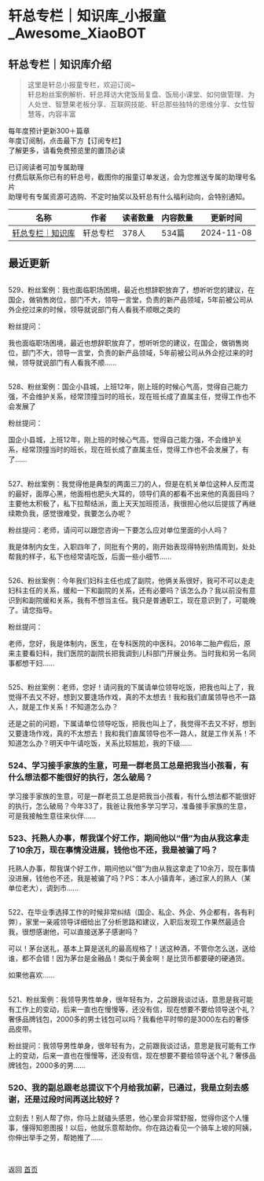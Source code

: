 # 轩总专栏｜知识库_小报童_Awesome_XiaoBOT

## 轩总专栏｜知识库介绍
> 这里是轩总小报童专栏，欢迎订阅~    
轩总粉丝案例解析、轩总拜访大佬饭局复盘、饭局小课堂、如何做管理、为人处世、智慧果老板分享、互联网技能、轩总那些独特的思维分享、女性智慧等，内容丰富    
    
每年度预计更新300＋篇章    
年度订阅制，点击最下方【订阅专栏】    
了解更多，请看免费预览里的置顶必读    
    
已订阅读者可加专属助理    
付费后联系你已有的轩总号，截图你的报童订单发送，会为您推送专属的助理号名片    
助理号有专属资源可选购、不定时抽奖以及轩总有什么福利动向，会特别通知。  
  


|名称|作者|读者数量|内容数量|更新时间|
|---|---|---|---|---|
|[轩总专栏｜知识库](https://xiaobot.net/p/919900?refer=0b133df9-27dc-423b-8101-639049001c13)|轩总专栏|378人|534篇|2024-11-08|

## 最近更新
##
529、粉丝案例：我也面临职场困境，最近也想辞职放弃了，想听听您的建议，在国企，做销售岗位，部门不大，领导一言堂，负责的新产品领域，5年前被公司从外企挖过来的时候，领导就说部门有人看我不顺眼之类的

粉丝提问：

我也面临职场困境，最近也想辞职放弃了，想听听您的建议，在国企，做销售岗位，部门不大，领导一言堂，负责的新产品领域，5年前被公司从外企挖过来的时候，领导就说部门有人看我不顺......

##
528、粉丝案例：国企小县城，上班12年，刚上班的时候心气高，觉得自己能力强，不会维护关系，经常顶撞当时的班长，现在班长成了直属主任，觉得工作也不会发展了

粉丝提问：

国企小县城，上班12年，刚上班的时候心气高，觉得自己能力强，不会维护关系，经常顶撞当时的班长，现在班长成了直属主任，觉得工作也不会发展了，有了......

##
527、粉丝案例：我觉得他是典型的两面三刀的人，但是在机关单位这种人反而混的最好，面厚心黑，他面相也肥头大耳的，领导们真的都看不出来他的真面目吗？主要他太积极了，私下拉帮结派，面上天天加班揽活，我很担心他以后提拔了再继续欺负我，感觉很难受，我要怎么办呢？

粉丝提问：老师，请问可以跟您咨询一下要怎么应对单位里面的小人吗？

我是体制内女生，入职四年了，同批有个男的，刚开始表现得特别热情周到，处处帮我的样子，私下也经常请吃饭，后面一些小细节......

##
526、粉丝案例：今年我们妇科主任也成了副院，他俩关系很好，我可不可以走走妇科主任的关系，缓和一下和副院的关系，还有必要吗？该怎么办？我以前没有意识到和副院缓和关系，我有不想当主任。我只是普通职工，现在意识到了，可能晚了。请您指导。

粉丝提问：

老师，您好，我是体制内，医生，在专科医院的中医科。2016年二胎产假后，原来主要看妇科，我们医院的副院长把我调到儿科部门开展业务。当时我和另一名同事都想干妇......

##
525、粉丝案例：老师，您好！请问我的下属请单位领导吃饭，把我也叫上了，我觉得不去又不好，想到又要逢场作戏，真的不太想去！我和我们直属领导也不一路人，就是工作关系！不知道怎么办？

还是之前的问题，下属请单位领导吃饭，把我也叫上了，我觉得不去又不好，想到又要逢场作戏，真的不太想去！我和我们直属领导也不一路人，就是工作关系！不知道怎么办？明天中午请吃饭，关系比较尴尬，我的下级......

### 524、学习接手家族的生意，可是一群老员工总是把我当小孩看，有什么想法都不能很好的执行，怎么破局？

学习接手家族的生意，可是一群老员工总是把我当小孩看，有什么想法都不能很好的执行，怎么破局？今年33了，我爸让我他多学习学习，准备接手家族的生意，可是我接触生意往来伙伴......

### 523、托熟人办事，帮我谋个好工作，期间他以“借”为由从我这拿走了10余万，现在事情没进展，钱他也不还，我是被骗了吗？

托熟人办事，帮我谋个好工作，期间他以“借”为由从我这拿走了10余万，现在事情没进展，钱他也不还，我是被骗了吗？PS：本人小镇青年，通过家人的熟人（某单位老大），调到市......

##
522、在毕业季选择工作的时候非常纠结（国企、私企、外企、外企都有，各有利弊），家里一亲戚领导详细给出了分析思路和建议，入职后发现工作果然最适合我，很想感谢他，可以直接送茅子感谢吗？

可以！茅台送礼，基本上算是送礼的最高规格了！送这种酒，不管你怎么送，送给谁，都不会错！因为茅台是金融品！类似于黄金啊！是比货币都要硬的硬通货。

如果他喜欢......

##
521、粉丝案例：我领导男性单身，很年轻有为，之前跟我谈过话，意思是我可能有工作上的变动，后来一直也在慢慢等，还没有信，现在想要不要给领导送个礼？奢侈品牌钱包，2000多的男士钱包可以吗？我看他平时带的是3000左右的奢侈品皮带。

粉丝提问：我领导男性单身，很年轻有为，之前跟我谈过话，意思是我可能有工作上的变动，后来一直也在慢慢等，还没有信，现在想要不要给领导送个礼？奢侈品牌钱包，2000多的男......

### 520、我的副总跟老总提议下个月给我加薪，已通过，我是立刻去感谢，还是过段时间再送比较好？

立刻去！别人帮了你，你马上就磕头感恩，他心里会非常舒服，觉得你这个人懂事，懂得知恩图报！以后，他就乐意帮助你。你在路边看见一个骑车上坡的阿姨，你伸出举手之劳，帮她推了......


<a href="https://github.com/Reno9527/awesome-xiaobot" style="color: white; text-decoration: none;">awesome-xiaobot</a>

返回 [首页](../README.md)
